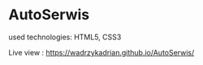 # AutoSerwis
used technologies: HTML5, CSS3

Live view : https://wadrzykadrian.github.io/AutoSerwis/
